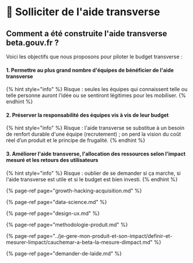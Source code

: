 # 🎀 Solliciter de l'aide transverse

## Comment a été construite l'aide transverse beta.gouv.fr ? 

Voici les objectifs que nous proposons pour piloter le budget transverse :  

#### **1. Permettre au plus grand nombre d'équipes de bénéficier de l'aide transverse**

{% hint style="info" %}
Risque : seules les équipes qui connaissent telle ou telle personne auront l’idée ou se sentiront légitimes pour les mobiliser.
{% endhint %}

#### 2. Préserver la responsabilité des équipes vis à vis de leur budget  <a id="Pr&#xE9;server-la-responsabilit&#xE9;-des-&#xE9;quipes-vis-&#xE0;-vis-de-leur-budget"></a>

{% hint style="info" %}
Risque :  l'aide transverse se substitue à un besoin de renfort durable d'une équipe \(recrutement\) ; on perd la vision du coût réel d’un produit et le principe de frugalité.
{% endhint %}

#### 3. Améliorer l'aide transverse, l'allocation des ressources selon l'impact mesuré et les retours des utilisateurs 

{% hint style="info" %}
Risque : oublier de se demander si ça marche, si l'aide transverse est utile et si le budget est bien investi. 
{% endhint %}

{% page-ref page="growth-hacking-acquisition.md" %}

{% page-ref page="data-science.md" %}

{% page-ref page="design-ux.md" %}

{% page-ref page="methodologie-produit.md" %}

{% page-ref page="../je-gere-mon-produit-et-son-impact/definir-et-mesurer-limpact/cauchemar-a-beta-la-mesure-dimpact.md" %}

{% page-ref page="demander-de-laide.md" %}



